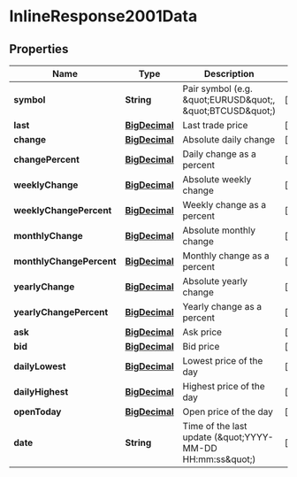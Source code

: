 # InlineResponse2001Data

## Properties
Name | Type | Description | Notes
------------ | ------------- | ------------- | -------------
**symbol** | **String** | Pair symbol (e.g. \&quot;EURUSD\&quot;, \&quot;BTCUSD\&quot;) |  [optional]
**last** | [**BigDecimal**](BigDecimal.md) | Last trade price |  [optional]
**change** | [**BigDecimal**](BigDecimal.md) | Absolute daily change |  [optional]
**changePercent** | [**BigDecimal**](BigDecimal.md) | Daily change as a percent |  [optional]
**weeklyChange** | [**BigDecimal**](BigDecimal.md) | Absolute weekly change |  [optional]
**weeklyChangePercent** | [**BigDecimal**](BigDecimal.md) | Weekly change as a percent |  [optional]
**monthlyChange** | [**BigDecimal**](BigDecimal.md) | Absolute monthly change |  [optional]
**monthlyChangePercent** | [**BigDecimal**](BigDecimal.md) | Monthly change as a percent |  [optional]
**yearlyChange** | [**BigDecimal**](BigDecimal.md) | Absolute yearly change |  [optional]
**yearlyChangePercent** | [**BigDecimal**](BigDecimal.md) | Yearly change as a percent |  [optional]
**ask** | [**BigDecimal**](BigDecimal.md) | Ask price |  [optional]
**bid** | [**BigDecimal**](BigDecimal.md) | Bid price |  [optional]
**dailyLowest** | [**BigDecimal**](BigDecimal.md) | Lowest price of the day |  [optional]
**dailyHighest** | [**BigDecimal**](BigDecimal.md) | Highest price of the day |  [optional]
**openToday** | [**BigDecimal**](BigDecimal.md) | Open price of the day |  [optional]
**date** | **String** | Time of the last update (\&quot;YYYY-MM-DD HH:mm:ss\&quot;) |  [optional]
